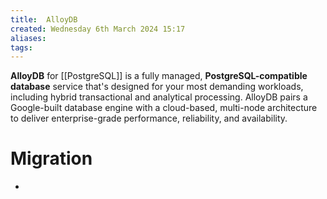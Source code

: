 ```yaml
---
title:  AlloyDB
created: Wednesday 6th March 2024 15:17
aliases: 
tags: 
---
```


**AlloyDB** for [[PostgreSQL]] is a fully managed, **PostgreSQL-compatible database** service that's designed for your most demanding workloads, including hybrid transactional and analytical processing. AlloyDB pairs a Google-built database engine with a cloud-based, multi-node architecture to deliver enterprise-grade performance, reliability, and availability.

# Migration

- 